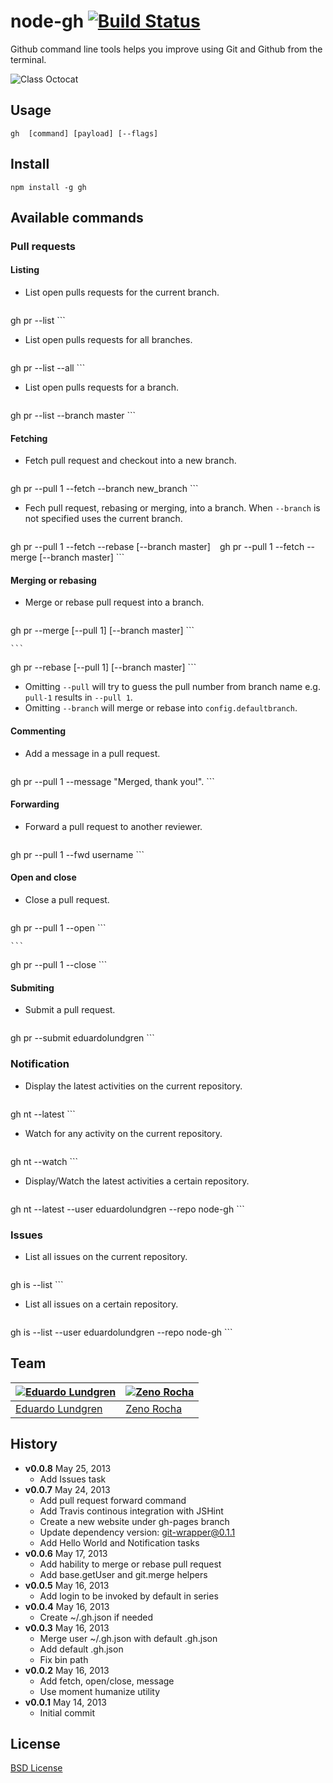 # node-gh [![Build Status](https://secure.travis-ci.org/eduardolundgren/node-gh.png?branch=master)](https://travis-ci.org/eduardolundgren/node-gh)

Github command line tools helps you improve using Git and Github from the terminal.

![Class Octocat](http://eduardolundgren.github.io/node-gh/images/class-octocat.jpg)

## Usage

    gh  [command] [payload] [--flags]

## Install

    npm install -g gh

## Available commands

### Pull requests

#### Listing

* List open pulls requests for the current branch.

    ```
gh pr --list
    ```

* List open pulls requests for all branches.

    ```
gh pr --list --all
    ```

* List open pulls requests for a branch.

    ```
gh pr --list --branch master
    ```

#### Fetching

* Fetch pull request and checkout into a new branch.

    ```
gh pr --pull 1 --fetch --branch new_branch
    ```

* Fech pull request, rebasing or merging, into a branch. When `--branch` is not specified uses the current branch.

    ```
gh pr --pull 1 --fetch --rebase [--branch master]
    ```
    ```
gh pr --pull 1 --fetch --merge [--branch master]
    ```

#### Merging or rebasing

* Merge or rebase pull request into a branch.

    ```
gh pr --merge [--pull 1] [--branch master]
    ```

    ```
gh pr --rebase [--pull 1] [--branch master]
    ```

* Omitting `--pull` will try to guess the pull number from branch name e.g. `pull-1` results in `--pull 1`.
* Omitting `--branch` will merge or rebase into `config.defaultbranch`.

#### Commenting

* Add a message in a pull request.

    ```
gh pr --pull 1 --message "Merged, thank you!".
    ```

#### Forwarding

* Forward a pull request to another reviewer.

    ```
gh pr --pull 1 --fwd username
    ```

#### Open and close

* Close a pull request.

    ```
gh pr --pull 1 --open
    ```

    ```
gh pr --pull 1 --close
    ```

#### Submiting

* Submit a pull request.

    ```
gh pr --submit eduardolundgren
    ```

### Notification

* Display the latest activities on the current repository.

    ```
gh nt --latest
    ```

* Watch for any activity on the current repository.

    ```
gh nt --watch
    ```

* Display/Watch the latest activities a certain repository.

    ```
gh nt --latest --user eduardolundgren --repo node-gh
    ```

### Issues

* List all issues on the current repository.

    ```
gh is --list
    ```

* List all issues on a certain repository.

    ```
gh is --list --user eduardolundgren --repo node-gh
    ```

## Team

[![Eduardo Lundgren](http://gravatar.com/avatar/42327de520e674a6d1686845b30778d0?s=70)](https://github.com/eduardolundgren/) | [![Zeno Rocha](http://gravatar.com/avatar/e190023b66e2b8aa73a842b106920c93?s=70)](https://github.com/zenorocha/)
--- | ---
[Eduardo Lundgren](https://github.com/eduardolundgren/) | [Zeno Rocha](https://github.com/zenorocha/)

## History

* **v0.0.8** May 25, 2013
    * Add Issues task
* **v0.0.7** May 24, 2013
    * Add pull request forward command
    * Add Travis continous integration with JSHint
    * Create a new website under gh-pages branch
    * Update dependency version: git-wrapper@0.1.1
    * Add Hello World and Notification tasks
* **v0.0.6** May 17, 2013
    * Add hability to merge or rebase pull request
    * Add base.getUser and git.merge helpers
* **v0.0.5** May 16, 2013
    * Add login to be invoked by default in series
* **v0.0.4** May 16, 2013
    * Create ~/.gh.json if needed
* **v0.0.3** May 16, 2013
    * Merge user ~/.gh.json with default .gh.json
    * Add default .gh.json
    * Fix bin path
* **v0.0.2** May 16, 2013
    * Add fetch, open/close, message
    * Use moment humanize utility
* **v0.0.1** May 14, 2013
    * Initial commit

## License

[BSD License](https://github.com/eduardolundgren/node-gh/blob/master/README.md)